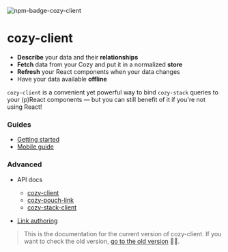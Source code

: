 ![npm-badge-cozy-client](https://badge.fury.io/js/cozy-client.svg)

# cozy-client

- **Describe** your data and their **relationships**
- **Fetch** data from your Cozy and put it in a normalized **store**
- **Refresh** your React components when your data changes
- Have your data available **offline**

`cozy-client` is a convenient yet powerful way to bind `cozy-stack` queries to your (p)React components — but you can still benefit of it if you're not using React!

### Guides

- [Getting started](docs/getting-started.md)
- [Mobile guide](docs/mobile-guide.md)

### Advanced

- API docs
  - [cozy-client](docs/api/cozy-client/README.md)
  - [cozy-pouch-link](docs/api/cozy-pouch-link.md)
  - [cozy-stack-client](docs/api/cozy-stack-client.md)

- [Link authoring](docs/link-authoring.md)

> This is the documentation for the current version of cozy-client. If you want to check the old version, [go to the old version](http://github.com/cozy/cozy-client-js) 👵👴.
